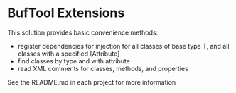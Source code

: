 # BufTool Extensions
This solution provides basic convenience methods:
 - register dependencies for injection for all classes of base type T, and all classes with a specified [Attribute]
 - find classes by type and with attribute
 - read XML comments for classes, methods, and properties

See the README.md in each project for more information
